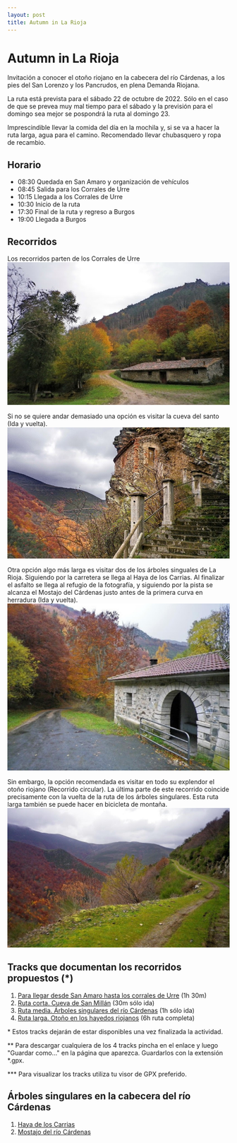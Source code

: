 ```yaml
---
layout: post
title: Autumn in La Rioja
---
```

# Autumn in La Rioja
Invitación a conocer el otoño riojano en la cabecera del río Cárdenas, a los pies del San Lorenzo y los Pancrudos, en plena Demanda Riojana.

La ruta está prevista para el sábado 22 de octubre de 2022. Sólo en el caso de que se prevea muy mal tiempo para el sábado y la previsión para el domingo sea mejor se pospondrá la ruta al domingo 23.

Imprescindible llevar la comida del día en la mochila y, si se va a hacer la ruta larga, agua para el camino. Recomendado llevar chubasquero y ropa de recambio.

## Horario
- 08:30 Quedada en San Amaro y organización de vehículos
- 08:45 Salida para los Corrales de Urre
- 10:15 Llegada a los Corrales de Urre
- 10:30 Inicio de la ruta
- 17:30 Final de la ruta y regreso a Burgos
- 19:00 Llegada a Burgos

## Recorridos
Los recorridos parten de los Corrales de Urre
![Corrales de Urre](/images/01Urre.jpg)

Si no se quiere andar demasiado una opción es visitar la cueva del santo (Ida y vuelta).
![Cueva del santo](/images/01Cueva.jpg)

Otra opción algo más larga es visitar dos de los árboles singuales de La Rioja. Siguiendo por la carretera se llega al Haya de los Carrias. Al finalizar el asfalto se llega al refugio de la fotografía, y siguiendo por la pista se alcanza el Mostajo del Cárdenas justo antes de la primera curva en herradura (Ida y vuelta).
![Árboles singulares](/images/01Refugio.jpg)

Sin embargo, la opción recomendada es visitar en todo su explendor el otoño riojano (Recorrido circular). La última parte de este recorrido coincide precisamente con la vuelta de la ruta de los árboles singulares. Esta ruta larga también se puede hacer en bicicleta de montaña.
![Otoño](/images/01Autumn.jpg)

## Tracks que documentan los recorridos propuestos (*)
1. [Para llegar desde San Amaro hasta los corrales de Urre](https://raw.githubusercontent.com/cristinorra/Auxiliar/main/01%20San%20Amaro-Corrales%20de%20Urre.gpx) (1h 30m)
2. [Ruta corta. Cueva de San Millán](https://raw.githubusercontent.com/cristinorra/Auxiliar/main/02%20Corrales%20de%20Urre-Cueva%20de%20San%20Millan.gpx) (30m sólo ida)
3. [Ruta media. Árboles singulares del río Cárdenas](https://raw.githubusercontent.com/cristinorra/Auxiliar/main/03%20Arboles%20singulares%20de%20La%20Rioja.gpx) (1h sólo ida)
4. [Ruta larga. Otoño en los hayedos riojanos](https://raw.githubusercontent.com/cristinorra/Auxiliar/main/04%20Oto%C3%B1o%20Riojano.gpx) (6h ruta completa)

\* Estos tracks dejarán de estar disponibles una vez finalizada la actividad.

** Para descargar cualquiera de los 4 tracks pincha en el enlace y luego "Guardar como..." en la página que aparezca. Guardarlos con la extensión \*.gpx.

*** Para visualizar los tracks utiliza tu visor de GPX preferido.

## Árboles singulares en la cabecera del río Cárdenas
1. [Haya de los Carrias](https://www.larioja.org/larioja-client/cm/medio-ambiente/images?idMmedia=628506)
2. [Mostajo del río Cárdenas](https://www.larioja.org/larioja-client/cm/medio-ambiente/images?idMmedia=628546)
